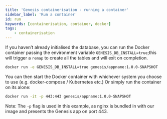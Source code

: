 ```yaml
---
title: 'Genesis containerisation - running a container'
sidebar_label: 'Run a container'
id: run
keywords: [containerisation, container, docker]
tags:
    - containerisation
---
```


If you haven’t already initialised the database, you can run the Docker container passing the environment variable `GENESIS_DB_INSTALL=true`;this will trigger a `remap` to create all the tables and will exit on completion.

```bash
docker run -e GENESIS_DB_INSTALL=true genesis/appname:1.0.0-SNAPSHOT
```

You can then start the Docker container with whichever system you choose to use (e.g. docker-compose / Kubernetes etc.) Or simply run the container on its alone:

```bash
docker run -it -p 443:443 genesis/appname:1.0.0-SNAPSHOT
```

Note: The `-p` flag is used in this example, as nginx is bundled in with our image and presents the Genesis app on port 443.

